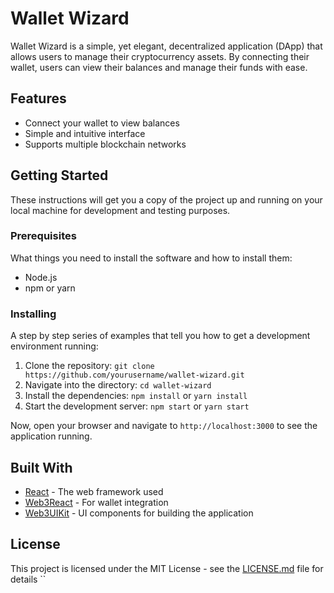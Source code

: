 # Wallet Wizard

Wallet Wizard is a simple, yet elegant, decentralized application (DApp) that allows users to manage their cryptocurrency assets. By connecting their wallet, users can view their balances and manage their funds with ease.

## Features

- Connect your wallet to view balances
- Simple and intuitive interface
- Supports multiple blockchain networks

## Getting Started

These instructions will get you a copy of the project up and running on your local machine for development and testing purposes.

### Prerequisites

What things you need to install the software and how to install them:

- Node.js
- npm or yarn

### Installing

A step by step series of examples that tell you how to get a development environment running:

1. Clone the repository: `git clone https://github.com/yourusername/wallet-wizard.git`
2. Navigate into the directory: `cd wallet-wizard`
3. Install the dependencies: `npm install` or `yarn install`
4. Start the development server: `npm start` or `yarn start`

Now, open your browser and navigate to `http://localhost:3000` to see the application running.

## Built With

- [React](https://reactjs.org/) - The web framework used
- [Web3React](https://github.com/NoahZinsmeister/web3-react) - For wallet integration
- [Web3UIKit](https://github.com/Web3-UIKit/web3-uikit) - UI components for building the application

## License

This project is licensed under the MIT License - see the [LICENSE.md](LICENSE.md) file for details
``
